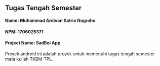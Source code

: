 ## Tugas Tengah Semester
#### Name: Muhammad Ardivan Satrio Nugroho
#### NPM: 1706025371
#### Project Name: SadBoi App

Proyek android ini adalah proyek untuk memenuhi tugas tengah semester mata kuliah TKBM-TPL.

